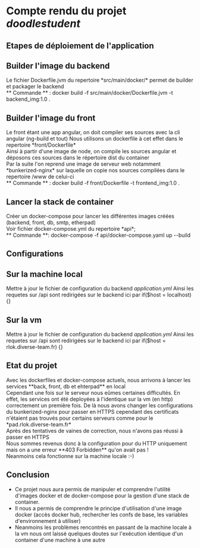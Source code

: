 # Compte rendu du projet *doodlestudent*

## Etapes de déploiement de l'application

Builder l'image du backend
-----
<p>
    Le fichier Dockerfile.jvm du repertoire *src/main/docker/* permet de builder et packager le backend <br>
    ** Commande ** : docker build -f src/main/docker/Dockerfile.jvm -t backend_img:1.0 .
</p>

Builder l'image du front
-----
<p>
    Le front étant une app angular, on doit compiler ses sources avec la cli angular (ng-build et tout)
    Nous utilisons un dockerfile à cet effet dans le repertoire *front/Dockerfile*<br>
    Ainsi à partir d'une image de node, on compile les sources angular et déposons ces sources dans le répertoire dist du container <br>
    Par la suite l'on reprend une image de serveur web notamment *bunkerized-nginx* sur laquelle on copie nos sources compilées dans le repertoire /www de celui-ci<br>
    ** Commande ** : docker build -f front/Dockerfile -t frontend_img:1.0 . 
</p>

Lancer la stack de container
-----
<p>
    Créer un docker-compose pour lancer les différentes images créées (backend, front, db, smtp, etherpad)<br>
    Voir fichier docker-compose.yml du repertoire *api*;<br>
    ** Commande **: docker-compose -f api/docker-compose.yaml up --build
</p>

Configurations
----
Sur la machine local
-----
Mettre à jour le fichier de configuration du backend *application.yml*
Ainsi les requetes sur /api sont redirigées sur le backend ici par 
    if($host = localhost) {}

Sur la vm
-----
Mettre à jour le fichier de configuration du backend *application.yml*
Ainsi les requetes sur /api sont redirigées sur le backend ici par
    if($host = rlok.diverse-team.fr) {}

## Etat du projet 
<p>
    Avec les dockerfiles et docker-compose actuels, nous arrivons à lancer les services **back, front, db et ehterpad** en local <br>
    Cependant une fois sur le serveur nous eûmes certaines difficultés. En effet, les services ont été deployées à l'identique sur la vm (en http)
    correctement un première fois. De là nous avons changer les configurations du bunkerized-nginx pour passer en HTTPS cependant
    des certificats n'étaient pas trouvés pour certains serveurs comme pour le *pad.rlok.diverse-team.fr* <br>
    Après des tentatives de vaines de correction, nous n'avons pas réussi à passer en HTTPS <br>
    Nous sommes revenus donc à la configuration pour du HTTP uniquement mais on a une erreur **403 Forbidden** qu'on avait pas !<br>
    Neanmoins cela fonctionne sur la machine locale :-)
</p>

## Conclusion
<ul>
    <li>Ce projet nous aura permis de manipuler et comprendre l'utilité d'images docker et de docker-compose pour 
    la gestion d'une stack de container. </li>
    <li>Il nous a permis de comprendre le principe d'utilisation d'une image docker (accès docker hub, rechercher les confs de base, les variables d'environnement à utiliser)</li>
    <li>Neanmoins les problèmes rencontrés en passant de la machine locale à la vm nous ont laissé quelques doutes sur l'exécution identique d'un container d'une machine à une autre</li>
</ul>